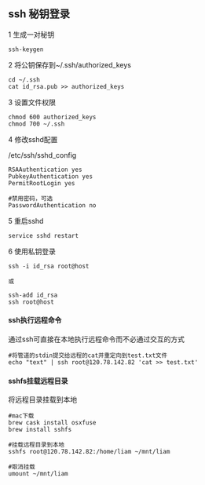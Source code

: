 ## ssh 秘钥登录

1 生成一对秘钥

```
ssh-keygen

```

2 将公钥保存到~/.ssh/authorized_keys

```
cd ~/.ssh
cat id_rsa.pub >> authorized_keys

```

3 设置文件权限

```
chmod 600 authorized_keys
chmod 700 ~/.ssh

```

4 修改sshd配置

/etc/ssh/sshd_config

```
RSAAuthentication yes
PubkeyAuthentication yes
PermitRootLogin yes

#禁用密码，可选
PasswordAuthentication no

```

5 重启sshd

```
service sshd restart

```

6 使用私钥登录

```
ssh -i id_rsa root@host

或

ssh-add id_rsa
ssh root@host

```


#### ssh执行远程命令

通过ssh可直接在本地执行远程命令而不必通过交互的方式

```
#将管道的stdin提交给远程的cat并重定向到test.txt文件
echo "text" | ssh root@120.78.142.82 'cat >> test.txt'

```

#### sshfs挂载远程目录

将远程目录挂载到本地

```
#mac下载
brew cask install osxfuse
brew install sshfs

#挂载远程目录到本地
sshfs root@120.78.142.82:/home/liam ~/mnt/liam

#取消挂载
umount ~/mnt/liam

```
